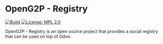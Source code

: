 # OpenG2P - Registry

[![Build](https://img.shields.io/github/workflow/status/OpenG2P/openg2p-registry/pre-commit?color=%23FA9BFA&label=Build)](https://github.com/OpenG2P/openg2p-registry/actions)
[![License: MPL 2.0](https://img.shields.io/github/license/OpenG2P/openg2p-registry)](https://opensource.org/licenses/MPL-2.0)

OpenG2P - Registry is an open source project that provides a social registry that can be used on top of Odoo.
